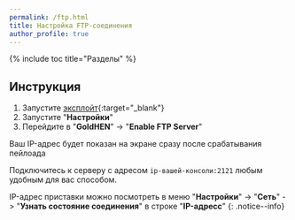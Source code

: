 ```yaml
---
permalink: /ftp.html
title: Настройка FTP-соединения
author_profile: true
---
```

{% include toc title="Разделы" %}

## Инструкция

1. Запустите [эксплойт](start-hen){:target="_blank"}
1. Запустите "**Настройки**"
1. Перейдите в "**GoldHEN**" -> "**Enable FTP Server**"

Ваш IP-адрес будет показан на экране сразу после срабатывания пейлоада

Подключитесь к серверу с адресом `ip-вашей-консоли:2121` любым удобным для вас способом. 

IP-адрес приставки можно посмотреть в меню "**Настройки**" -> "**Сеть**" -> "**Узнать состояние соединения**" в строке "**IP-адресс**"
{: .notice--info}
